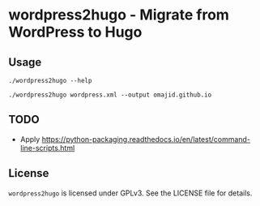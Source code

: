 # wordpress2hugo - Migrate from WordPress to Hugo

## Usage

``` shell
./wordpress2hugo --help

./wordpress2hugo wordpress.xml --output omajid.github.io
```

## TODO

- Apply https://python-packaging.readthedocs.io/en/latest/command-line-scripts.html

## License

`wordpress2hugo` is licensed under GPLv3. See the LICENSE file for details.
